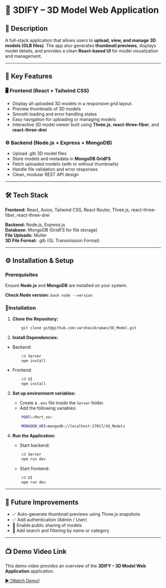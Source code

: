 # 🧩 3DIFY – 3D Model Web Application

## 🧠 Description

A full-stack application that allows users to **upload, view, and manage 3D models (GLB files)**.
The app also generates **thumbnail previews**, displays model details, and provides a clean **React-based UI** for model visualization and management.

---

## 🚀 Key Features


### 🖥️ Frontend (React + Tailwind CSS)
- Display all uploaded 3D models in a responsive grid layout. 
- Preview thumbnails of 3D models
- Smooth loading and error handling states
- Easy navigation for uploading or managing models
- Interactive 3D model viewer built using **Three.js**, **react-three-fiber**, and **react-three-drei**

### ⚙️ Backend (Node.js + Express + MongoDB)
- Upload .glb 3D model files
- Store models and metadata in **MongoDB GridFS**  
- Fetch uploaded models (with or without thumbnails)
- Handle file validation and error responses
- Clean, modular REST API design  

---

## 🛠️ Tech Stack

**Frontend:** React, Axios, Tailwind CSS, React Router, Three.js, react-three-fiber, react-three-drei

**Backend:** Node.js, Express.js  
**Database:** MongoDB (GridFS for file storage)  
**File Uploads:** Multer  
**3D File Format:** .glb (GL Transmission Format) 

---

## ⚙️ Installation & Setup
### Prerequisites

Ensure **Node.js** and **MongoDB** are installed on your system.

**Check Node version:** 
    ```bash
        node --version
    ```

### 🔧Installation

1. **Clone the Repository:**  

    ```bash
        git clone git@github.com:varshavikraman/3D_Model.git
    ```

2. **Install Dependencies:**  

- Backend:
    ```bash
        cd Server
        npm install
    ```
- Frontend:
    ```bash
        cd UI
        npm install
    ```
3. **Set up environment variables:** 
 
   - Create a `.env` file inside the `Server` folder.  
   - Add the following variables:

    ```bash
        PORT=<Port_no>

        MONGODB_URI=mongodb://localhost:27017/3d_Models
    ```

4. **Run the Application:**  

   - Start backend: 

    ```bash
        cd Server   
        npm run dev
    ``` 
    - Start frontend: 

    ```bash
        cd UI   
        npm run dev
    ``` 

---

## 🧱 Future Improvements

- ✅ Auto-generate thumbnail previews using Three.js snapshots
- ✅ Add authentication (Admin / User)
- 🚀 Enable public sharing of models
- 🚀 Add search and filtering by name or category

---

## 📺 Demo Video Link

This demo video provides an overview of the **3DIFY – 3D Model Web Application** application.

<a href="https://drive.google.com/file/d/135KrrkTOMY0GkY4JckYvtxdth-aCYOdA/view?usp=sharing" target="_blank">▶️ [Watch Demo]</a>  

